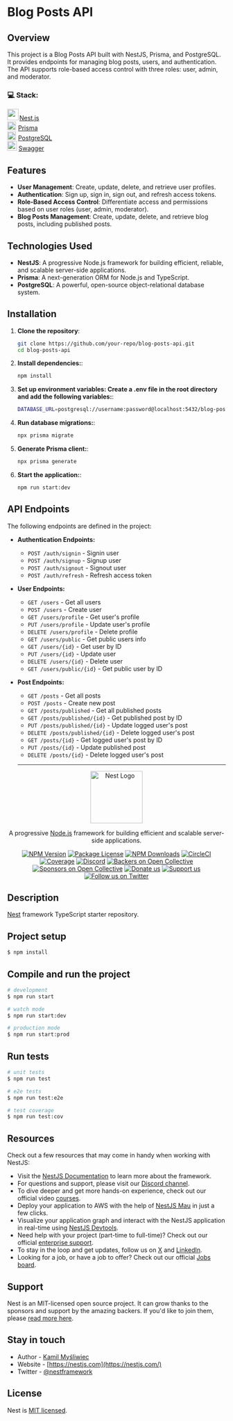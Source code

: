 # Blog Posts API

## Overview

This project is a Blog Posts API built with NestJS, Prisma, and PostgreSQL. It provides endpoints for managing blog posts, users, and authentication. The API supports role-based access control with three roles: user, admin, and moderator.

### 💻 Stack: <br/>

<img src='https://cdn.icon-icons.com/icons2/2107/PNG/64/file_type_nestjs_icon_130355.png' width='26' style='margin-right: 2px;'/>[Nest.js](https://nestjs.com/)<br/>
<img src='https://cdn.icon-icons.com/icons2/2107/PNG/64/file_type_light_prisma_icon_130444.png' style='margin-right: 5px;' width='20px'>[Prisma](https://www.prisma.io/)<br/>
<img src='https://cdn.icon-icons.com/icons2/2415/PNG/64/postgresql_original_logo_icon_146391.png' style='margin-right: 5px;' width='20px'>[PostgreSQL](https://www.postgresql.org/)<br/>
<img src="https://cdn.icon-icons.com/icons2/2107/PNG/512/file_type_swagger_icon_130134.png" width="22px" style='margin-top: -1px;'/> [Swagger](https://swagger.io/)<br>

## Features

- **User Management**: Create, update, delete, and retrieve user profiles.
- **Authentication**: Sign up, sign in, sign out, and refresh access tokens.
- **Role-Based Access Control**: Differentiate access and permissions based on user roles (user, admin, moderator).
- **Blog Posts Management**: Create, update, delete, and retrieve blog posts, including published posts.

## Technologies Used

- **NestJS**: A progressive Node.js framework for building efficient, reliable, and scalable server-side applications.
- **Prisma**: A next-generation ORM for Node.js and TypeScript.
- **PostgreSQL**: A powerful, open-source object-relational database system.

## Installation

1. **Clone the repository**:
   ```bash
   git clone https://github.com/your-repo/blog-posts-api.git
   cd blog-posts-api
   ```
2. **Install dependencies:**:

   ```bash
   npm install
   ```

3. **Set up environment variables: Create a .env file in the root directory and add the following variables:**:

   ```bash
   DATABASE_URL=postgresql://username:password@localhost:5432/blog-posts-api JWT_SECRET=your_jwt_secret
   ```

4. **Run database migrations:**:

   ```bash
   npx prisma migrate
   ```

5. **Generate Prisma client:**:

   ```bash
   npx prisma generate
   ```

6. **Start the application:**:

   ```bash
   npm run start:dev
   ```

## API Endpoints

The following endpoints are defined in the project:

- **Authentication Endpoints:**

  - `POST /auth/signin` - Signin user
  - `POST /auth/signup` - Signup user
  - `POST /auth/signout` - Signout user
  - `POST /auth/refresh` - Refresh access token

- **User Endpoints:**

  - `GET /users` - Get all users
  - `POST /users` - Create user
  - `GET /users/profile` - Get user's profile
  - `PUT /users/profile` - Update user's profile
  - `DELETE /users/profile` - Delete profile
  - `GET /users/public` - Get public users info
  - `GET /users/{id}` - Get user by ID
  - `PUT /users/{id}` - Update user
  - `DELETE /users/{id}` - Delete user
  - `GET /users/public/{id}` - Get public user by ID

- **Post Endpoints:**

  - `GET /posts` - Get all posts
  - `POST /posts` - Create new post
  - `GET /posts/published` - Get all published posts
  - `GET /posts/published/{id}` - Get published post by ID
  - `PUT /posts/published/{id}` - Update logged user's post
  - `DELETE /posts/published/{id}` - Delete logged user's post
  - `GET /posts/{id}` - Get logged user's post by ID
  - `PUT /posts/{id}` - Update published post
  - `DELETE /posts/{id}` - Delete logged user's post
  <hr/>

<p align="center">
  <a href="http://nestjs.com/" target="blank"><img src="https://nestjs.com/img/logo-small.svg" width="120" alt="Nest Logo" /></a>
</p>

[circleci-image]: https://img.shields.io/circleci/build/github/nestjs/nest/master?token=abc123def456
[circleci-url]: https://circleci.com/gh/nestjs/nest

  <p align="center">A progressive <a href="http://nodejs.org" target="_blank">Node.js</a> framework for building efficient and scalable server-side applications.</p>
    <p align="center">
<a href="https://www.npmjs.com/~nestjscore" target="_blank"><img src="https://img.shields.io/npm/v/@nestjs/core.svg" alt="NPM Version" /></a>
<a href="https://www.npmjs.com/~nestjscore" target="_blank"><img src="https://img.shields.io/npm/l/@nestjs/core.svg" alt="Package License" /></a>
<a href="https://www.npmjs.com/~nestjscore" target="_blank"><img src="https://img.shields.io/npm/dm/@nestjs/common.svg" alt="NPM Downloads" /></a>
<a href="https://circleci.com/gh/nestjs/nest" target="_blank"><img src="https://img.shields.io/circleci/build/github/nestjs/nest/master" alt="CircleCI" /></a>
<a href="https://coveralls.io/github/nestjs/nest?branch=master" target="_blank"><img src="https://coveralls.io/repos/github/nestjs/nest/badge.svg?branch=master#9" alt="Coverage" /></a>
<a href="https://discord.gg/G7Qnnhy" target="_blank"><img src="https://img.shields.io/badge/discord-online-brightgreen.svg" alt="Discord"/></a>
<a href="https://opencollective.com/nest#backer" target="_blank"><img src="https://opencollective.com/nest/backers/badge.svg" alt="Backers on Open Collective" /></a>
<a href="https://opencollective.com/nest#sponsor" target="_blank"><img src="https://opencollective.com/nest/sponsors/badge.svg" alt="Sponsors on Open Collective" /></a>
  <a href="https://paypal.me/kamilmysliwiec" target="_blank"><img src="https://img.shields.io/badge/Donate-PayPal-ff3f59.svg" alt="Donate us"/></a>
    <a href="https://opencollective.com/nest#sponsor"  target="_blank"><img src="https://img.shields.io/badge/Support%20us-Open%20Collective-41B883.svg" alt="Support us"></a>
  <a href="https://twitter.com/nestframework" target="_blank"><img src="https://img.shields.io/twitter/follow/nestframework.svg?style=social&label=Follow" alt="Follow us on Twitter"></a>
</p>
  <!--[![Backers on Open Collective](https://opencollective.com/nest/backers/badge.svg)](https://opencollective.com/nest#backer)
  [![Sponsors on Open Collective](https://opencollective.com/nest/sponsors/badge.svg)](https://opencollective.com/nest#sponsor)-->

## Description

[Nest](https://github.com/nestjs/nest) framework TypeScript starter repository.

## Project setup

```bash
$ npm install
```

## Compile and run the project

```bash
# development
$ npm run start

# watch mode
$ npm run start:dev

# production mode
$ npm run start:prod
```

## Run tests

```bash
# unit tests
$ npm run test

# e2e tests
$ npm run test:e2e

# test coverage
$ npm run test:cov
```

## Resources

Check out a few resources that may come in handy when working with NestJS:

- Visit the [NestJS Documentation](https://docs.nestjs.com) to learn more about the framework.
- For questions and support, please visit our [Discord channel](https://discord.gg/G7Qnnhy).
- To dive deeper and get more hands-on experience, check out our official video [courses](https://courses.nestjs.com/).
- Deploy your application to AWS with the help of [NestJS Mau](https://mau.nestjs.com) in just a few clicks.
- Visualize your application graph and interact with the NestJS application in real-time using [NestJS Devtools](https://devtools.nestjs.com).
- Need help with your project (part-time to full-time)? Check out our official [enterprise support](https://enterprise.nestjs.com).
- To stay in the loop and get updates, follow us on [X](https://x.com/nestframework) and [LinkedIn](https://linkedin.com/company/nestjs).
- Looking for a job, or have a job to offer? Check out our official [Jobs board](https://jobs.nestjs.com).

## Support

Nest is an MIT-licensed open source project. It can grow thanks to the sponsors and support by the amazing backers. If you'd like to join them, please [read more here](https://docs.nestjs.com/support).

## Stay in touch

- Author - [Kamil Myśliwiec](https://twitter.com/kammysliwiec)
- Website - [https://nestjs.com](https://nestjs.com/)
- Twitter - [@nestframework](https://twitter.com/nestframework)

## License

Nest is [MIT licensed](https://github.com/nestjs/nest/blob/master/LICENSE).
